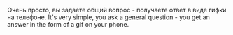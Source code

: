 Очень просто, вы задаете общий вопрос - получаете ответ в виде гифки на телефоне.
It's very simple, you ask a general question - you get an answer in the form of a gif on your phone.
